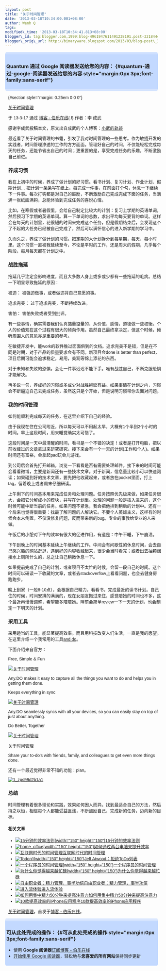 ```yaml
--- 
layout: post 
title: "关于时间管理" 
date: '2013-03-18T10:34:00.001+08:00' 
author: Wenh Q
tags:
modified\_time: '2013-03-18T10:34:41.813+08:00' 
blogger\_id: tag:blogger.com,1999:blog-4961947611491238191.post-3218444709184488854
blogger\_orig\_url: http://binaryware.blogspot.com/2013/03/blog-post\_3478.html
---
```

<div
style="margin: 0px 2px; padding-top: 1px;    background-color: #c3d9ff; font-size: 1px !important;    line-height: 0px !important;">

 

</div>

<div
style="margin: 0px 1px; padding-top: 1px;    background-color: #c3d9ff; font-size: 1px !important;    line-height: 0px !important;">

 

</div>

<div style="padding: 4px; background-color: #c3d9ff;">

### Quantum 通过 Google 阅读器发送给您的内容： {#quantum-通过-google-阅读器发送给您的内容 style="margin:0px 3px;font-family:sans-serif"}

</div>

<div
style="margin: 0px 1px; padding-top: 1px;    background-color: #c3d9ff; font-size: 1px !important;    line-height: 0px !important;">

 

</div>

<div
style="margin: 0px 2px; padding-top: 1px;    background-color: #c3d9ff; font-size: 1px !important;    line-height: 0px !important;">

 

</div>

<div
style="font-family:sans-serif;overflow:auto;width:100%;margin: 0px 10px">

 {#section style="margin: 0.25em 0 0 0"}

<div>

[关于时间管理](http://blog.jobbole.com/36035/?utm_source=rss&utm_medium=rss&utm_campaign=%25e5%2585%25b3%25e4%25ba%258e%25e6%2597%25b6%25e9%2597%25b4%25e7%25ae%25a1%25e7%2590%2586)

</div>

<div style="margin-bottom: 0.5em">

于 13-3-17 通过 [博客 - 伯乐在线](http://blog.jobbole.com){.f} 作者：李
成武

</div>



感谢李成武投稿本文，原文出自成武的个人博客：[小武的轨迹](http://blog.lichengwu.cn/management/2013/03/16/time-management/)

最近看了关于时间管理的书籍，引发了我对时间管理的一些思考。作为敏捷开发的实践者，时间管理渗透的工作的方方面面。管理好自己的时间，不仅能轻松完成每天的任务，还能节省出自己的时间；更重要的是，享受完成任务的乐趣，不断激励自己前进。

### 养成习惯

我在上初中的时候，养成了做计划的好习惯。看书计划、复习计划、作业计划、假期计划…
把计划一条条写在纸上，每完成一件事，在前面打个勾，休息一下继续下一件事。每次打钩都是对自己的鼓励，不断激励自己完成完成下面的任务，当满满一张纸画满钩，总能体验到完成任务的喜悦心情。

比如，在寒假或者暑假里，会给自己制定比较大的计划：复习上学期的英语单词，然后预习下学期的英语单词。算一下单词的总数，求出平均每天要背的单词。这样会在每天的计划里，花很短的时间来完成这个任务，但是假期结束后，会发现这个了不起的大任务已经被自己完成了，然后可以满怀信心的进入新学期的学习中。

久而久之，养成了做计划的习惯。把定期的大计划拆分到每星期，每天，每小时里。这个习惯一直被我延续至今，不论是平时的工作，还是周末的假期，几乎每个阶段，每月每天都在计划之中。

### 战胜拖延

拖延几乎注定会影响进度，而且大多数人身上或多或少都有一些拖延的毛病。总结一下明显导致拖延的原因：

被迫： 被强迫做事，或者做违背自己意愿的事。

追求完美： 过于追求完美，不断持续改进。

害怕： 害怕失败或者受到批评。

有一些事情，确实需要我们认真掂量掂量的，从价值，感情，道德做一些权衡。个人的价值观在这个过程有很大的倾向作用。虽然自己最终拿决定，但这个时候，倾听周围人的意见亦是重要的参考。

在敏捷开发中，能work的软件胜过面面俱到的文档。追求完美不是错，但是在不同是时期，对于产品的质量要求会有不同。新项目会done
is better than
perfect，项目后期可能会追求稳定，易用，美观等锦上添花的东西。

对于未知和失败的恐惧，会让一件事迟迟不能下手。唯有战胜自己，不断克服恐惧才能解决。

再多说一句，养成好的习惯或多或少对战胜拖延有益。如果事情在计划之内，习惯会不断逼迫自己去完成任务，虽然这只是个开始，但是说明习惯带你去面对问题。

### 我的时间管理

如何能顺利完成每天的任务，在这里介绍下自己的经验。

由于我现在住在公司附近，所以每天可以不用起太早，大概有1个半到2个小时的时间。早上这段时间，用来睡觉确实太可惜了。

这段时间是一天中最清醒的时间，看书是一个不错的决定！或者是打开电脑，把以前收藏过的文章拿过来研究研究。接下来会有一个一天的计划(工作和个人)。如果时间还有富裕，会拿起pad玩会儿游戏。

到公司后会首先打开邮箱，浏览一下看看是否有需要处理邮件。接下来的时间可能会看看微博，主要是新闻还有一些技术文章。对于新闻，信息量比较小可以快速阅读；如果碰到好的技术文章，要先把他收藏起来，或者放在pocket里面，打上tag，留着晚上或者周末仔细研读。

上午剩下的时间基本用来完成任务和处理问题。任务按照优先级来做，如果任务很大，会把它分解成小的模块，并写在计划里。处理的问题一般是插入进来的，这个时候可能中断当前的任务。如果问题不紧急，我会把他排到稍后的计划中。还有一个后来也觉得很重要：找最了解问题的人解决它。不要个人英雄主义，这样有的时候会本末倒置。不仅没修复问题，反而带来新的bug。专业的事教给专业的人来做。

午饭后的小憩对下午的效率有很大的促进作用，有道是：中午不睡，下午崩溃。

下午到晚上的时间基本延续上午继续的工作。中间会有间歇性的休息时间，会去自己感兴趣的网站逛逛，遇到好的内容收藏起来，很少会当时看完；或者出去抽颗烟接水上厕所什么的，总之让自己稍微休息一下。

如果提前完成了自己的计划，或者项目不太忙的时候，会留一段自己的时间。这个时间可以研读一下收藏的文章，或者去stackoverflow上看看问题，也会去健身房跑跑步。

晚上到家（一般8-10点），会根据自己精力，看看书，完成最近的读书计划。自己住的时候，时间安排的满满的，现在女朋友搬过来住，感觉陪她的时间也不多，这个最近再慢慢调整，希望能多陪陪她。睡前会简单review一下一天的计划，也会制定一下明天的计划。

### 采用工具

采用适当的工具，能显著提高效率。而且用科技改变人们生活，一直是我的愿望。在这里介绍一个我常用的工具[and.do](http://www.any.do/)。

下面介绍来自官方：

Free, Simple & Fun

[![关于时间管理](http://blog.jobbole.com/wp-content/uploads/2013/03/1_zpsf43d305a-1.png "关于时间管理")](http://blog.jobbole.com/wp-content/uploads/2013/03/1_zpsf43d305a-1.png "关于时间管理")

Any.DO makes it easy to capture all the things you want to do and helps
you in getting them done.

Keeps everything in sync

[![关于时间管理](http://blog.jobbole.com/wp-content/uploads/2013/03/2_zpsfaeed106.png "关于时间管理")](http://blog.jobbole.com/wp-content/uploads/2013/03/2_zpsfaeed106.png "关于时间管理")

Any.DO seamlessly syncs with all your devices, so you can easily stay on
top of just about anything.

Do Better, Together

[![关于时间管理](http://blog.jobbole.com/wp-content/uploads/2013/03/3_zpsa9e801de.png "关于时间管理")](http://blog.jobbole.com/wp-content/uploads/2013/03/3_zpsa9e801de.png "关于时间管理")

关于时间管理

Share your to-do's with friends, family, and colleagues to get even more
things done.

还有一个最近觉得非常不错的功能：plan。

[![](http://blog.jobbole.com/wp-content/uploads/2013/03/1_zps99d2b1a1.jpg "1_zps99d2b1a1")](http://blog.jobbole.com/wp-content/uploads/2013/03/1_zps99d2b1a1.jpg "1_zps99d2b1a1")

### 总结

时间管理有着很多理论和实践，效果如何因人而异。找到最适合自己的方法，然后持之以恒，相信每个人都能受益匪浅，不断鼓励自己，完成新的任务，迈向新的目标。

#### 相关文章

-   [![15分钟的效率法则](http://blog.jobbole.com/wp-content/uploads/2012/11/20121111_215526_1-150x150.jpg){width="150"
    height="150"}](http://blog.jobbole.com/30231/)[15分钟的效率法则](http://blog.jobbole.com/30231/)
-   [![home\_office](http://blog.jobbole.com/wp-content/uploads/2013/03/home_office-150x150.jpg){width="150"
    height="150"}](http://blog.jobbole.com/35545/)[如何通过两台电脑来提升效率](http://blog.jobbole.com/35545/)
-   [![互联网时代的时间管理](http://blog.jobbole.com/wp-content/uploads/2011/11/time-management-logo.jpg)](http://blog.jobbole.com/35906/)[互联网时代的时间管理](http://blog.jobbole.com/35906/)
-   [![Todon't](http://blog.jobbole.com/wp-content/uploads/2012/10/Todont-150x150.jpg){width="150"
    height="150"}](http://blog.jobbole.com/29450/)[Jeff
    Atwood：拒绝ToDo列表](http://blog.jobbole.com/29450/)
-   [![一个程序员的时间管理](http://blog.jobbole.com/wp-content/uploads/2012/05/A-programmers-time-management1-150x150.jpg){width="150"
    height="150"}](http://blog.jobbole.com/18592/)[一个程序员的时间管理](http://blog.jobbole.com/18592/)
-   [![为什么你觉得越来越忙碌](http://blog.jobbole.com/wp-content/uploads/2012/12/mag-article-large-150x150.jpg){width="150"
    height="150"}](http://blog.jobbole.com/31010/)[为什么你觉得越来越忙碌](http://blog.jobbole.com/31010/)
-   [![自由职业者：精力管理，事半功倍](http://blog.jobbole.com/wp-content/plugins/wordpress-23-related-posts-plugin/static/thumbs/23.jpg)](http://blog.jobbole.com/524/)[自由职业者：精力管理，事半功倍](http://blog.jobbole.com/524/)
-   [![进入流体验](http://blog.jobbole.com/wp-content/plugins/wordpress-23-related-posts-plugin/static/thumbs/30.jpg)](http://blog.jobbole.com/5836/)[进入流体验](http://blog.jobbole.com/5836/)
-   [![如何用集中精力50分钟来提高注意力](http://blog.jobbole.com/wp-content/plugins/wordpress-23-related-posts-plugin/static/thumbs/12.jpg)](http://blog.jobbole.com/290/)[如何用集中精力50分钟来提高注意力](http://blog.jobbole.com/290/)
-   [![10款提高效率的iPhone应用程序](http://blog.jobbole.com/wp-content/plugins/wordpress-23-related-posts-plugin/static/thumbs/10.jpg)](http://blog.jobbole.com/294/)[10款提高效率的iPhone应用程序](http://blog.jobbole.com/294/)

[关于时间管理](http://blog.jobbole.com/36035/)，首发于[博客 -
伯乐在线](http://blog.jobbole.com)。

</div>



<div
style="margin: 0px 2px; padding-top: 1px;    background-color: #c3d9ff; font-size: 1px !important;    line-height: 0px !important;">

 

</div>

<div
style="margin: 0px 1px; padding-top: 1px;    background-color: #c3d9ff; font-size: 1px !important;    line-height: 0px !important;">

 

</div>

<div style="padding: 4px; background-color: #c3d9ff;">

### 可从此处完成的操作： {#可从此处完成的操作 style="margin:0px 3px;font-family:sans-serif"}

-   使用 **Google 阅读器**[订阅博客 -
    伯乐在线](http://www.google.com/reader/view/feed%2Fhttp%3A%2F%2Fblog.jobbole.com%2Ffeed%2F?source=email)
-   [开始使用 Google
    阅读器](http://www.google.com/reader/?source=email)，轻松地与**您喜爱的所有网站**保持同步更新

</div>

<div
style="margin: 0px 1px; padding-top: 1px;    background-color: #c3d9ff; font-size: 1px !important;    line-height: 0px !important;">

 

</div>

<div
style="margin: 0px 2px; padding-top: 1px;    background-color: #c3d9ff; font-size: 1px !important;    line-height: 0px !important;">

 

</div>
